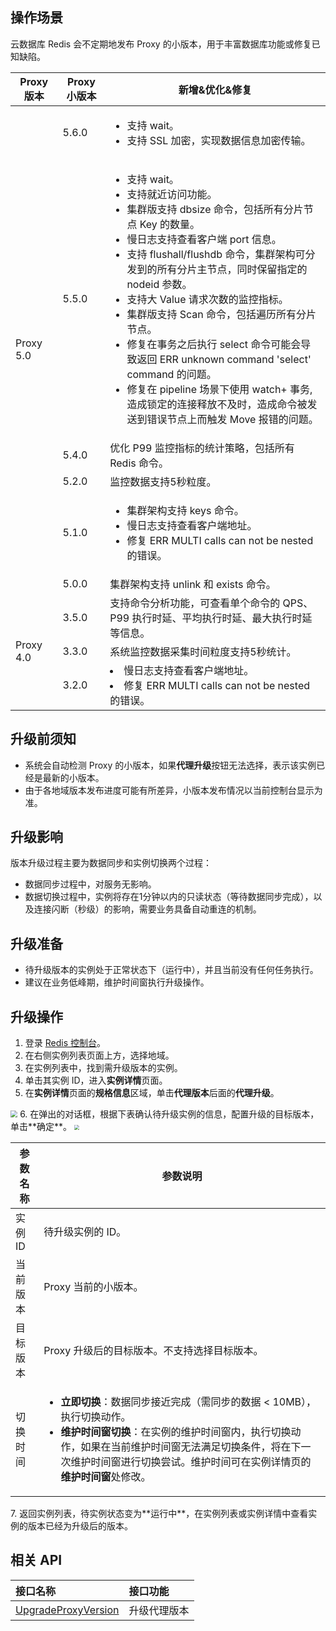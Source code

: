 ## 操作场景
云数据库 Redis 会不定期地发布 Proxy 的小版本，用于丰富数据库功能或修复已知缺陷。

<table>
<thead><tr><th width=15%>Proxy 版本</th><th width=15%>Proxy 小版本</th><th width=70%>新增&优化&修复</th></tr></thead>
<tbody><tr>
<td rowspan=6>Proxy 5.0</td>
<td>5.6.0</td><td><ul><li>支持 wait。</li><li>支持 SSL 加密，实现数据信息加密传输。</li></ul></td></tr>
<tr>
<td>5.5.0</td>
<td><ul><li>支持 wait。</li><li>支持就近访问功能。</li><li>集群版支持 dbsize 命令，包括所有分片节点 Key 的数量。</li><li>慢日志支持查看客户端 port 信息。</li><li>支持 flushall/flushdb 命令，集群架构可分发到的所有分片主节点，同时保留指定的 nodeid 参数。</li><li>支持大 Value 请求次数的监控指标。</li><li>集群版支持 Scan 命令，包括遍历所有分片节点。</li><li>修复在事务之后执行 select 命令可能会导致返回 ERR unknown command 'select' command 的问题。</li><li>修复在 pipeline 场景下使用 watch+ 事务, 造成锁定的连接释放不及时，造成命令被发送到错误节点上而触发 Move 报错的问题。</li></ul></td></tr>    
<tr>
<td>5.4.0</td><td>优化 P99 监控指标的统计策略，包括所有 Redis 命令。</td></tr>
<tr>
<td>5.2.0</td><td>监控数据支持5秒粒度。</td></tr>
<tr>
<td>5.1.0</td><td><ul><li>集群架构支持 keys 命令。</li><li>慢日志支持查看客户端地址。</li><li>修复 ERR MULTI calls can not be nested 的错误。</li></ul></td></tr>    
<tr>
<td>5.0.0</td><td>集群架构支持 unlink 和 exists 命令。</td></tr>
<tr>
<td rowspan=3>Proxy 4.0</td> 
<td>3.5.0</td><td>支持命令分析功能，可查看单个命令的 QPS、P99 执行时延、平均执行时延、最大执行时延等信息。</td></tr>
<tr>
<td>3.3.0</td><td>系统监控数据采集时间粒度支持5秒统计。</td></tr>
<tr>
<td>3.2.0</td><td><li>慢日志支持查看客户端地址。</li><li>修复 ERR MULTI calls can not be nested 的错误。</li></td></tr>    
</tbody></table>

## 升级前须知
- 系统会自动检测 Proxy 的小版本，如果**代理升级**按钮无法选择，表示该实例已经是最新的小版本。
- 由于各地域版本发布进度可能有所差异，小版本发布情况以当前控制台显示为准。

## 升级影响
版本升级过程主要为数据同步和实例切换两个过程：
- 数据同步过程中，对服务无影响。
- 数据切换过程中，实例将存在1分钟以内的只读状态（等待数据同步完成），以及连接闪断（秒级）的影响，需要业务具备自动重连的机制。

## 升级准备
- 待升级版本的实例处于正常状态下（运行中），并且当前没有任何任务执行。
- 建议在业务低峰期，维护时间窗执行升级操作。

## 升级操作
1. 登录 [Redis 控制台](https://console.cloud.tencent.com/redis)。
2. 在右侧实例列表页面上方，选择地域。
3. 在实例列表中，找到需升级版本的实例。
4. 单击其实例 ID，进入**实例详情**页面。
5. 在**实例详情**页面的**规格信息**区域，单击**代理版本**后面的**代理升级**。
<img src="https://qcloudimg.tencent-cloud.cn/raw/c9f1d31f6687c96115af9cbda957fc2c.png"  style="zoom:70%;">
6. 在弹出的对话框，根据下表确认待升级实例的信息，配置升级的目标版本，单击**确定**。
<img src="https://qcloudimg.tencent-cloud.cn/raw/9dce36bc5cc603e415e7211951920859.png"  style="zoom:50%;">
<table>
<thead><tr><th>参数名称</th><th>参数说明</th></tr></thead>
<tbody>
<tr>
<td>实例 ID</td><td>待升级实例的 ID。</td></tr>
<tr>
<td>当前版本</td><td>Proxy 当前的小版本。</td></tr>
<tr>
<td>目标版本</td><td>Proxy 升级后的目标版本。不支持选择目标版本。</td></tr>
<tr>
<td>切换时间</td>
<td><ul><li><strong>立即切换</strong>：数据同步接近完成（需同步的数据 &lt; 10MB），执行切换动作。</li><li><strong>维护时间窗切换</strong>：在实例的维护时间窗内，执行切换动作，如果在当前维护时间窗无法满足切换条件，将在下一次维护时间窗进行切换尝试。维护时间可在实例详情页的<strong>维护时间窗</strong>处修改。</li></ul></td></tr>
</tbody></table>
7. 返回实例列表，待实例状态变为**运行中**，在实例列表或实例详情中查看实例的版本已经为升级后的版本。

## 相关 API

| 接口名称                                                     | 接口功能     |
| :----------------------------------------------------------- | :----------- |
| [UpgradeProxyVersion](https://cloud.tencent.com/document/product/239/74597) | 升级代理版本 |

